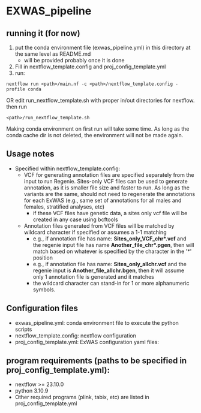 # EXWAS_pipeline

## running it (for now)
1. put the conda environment file (exwas_pipeline.yml) in this directory at the same level as README.md
     * will be provided probably once it is done
3. Fill in nextflow_template.config and proj_config_template.yml
4. run:
```
nextflow run <path>/main.nf -c <path>/nextflow_template.config -profile conda
```
OR edit run_nextflow_template.sh with proper in/out directories for nextflow. then run
```
<path>/run_nextflow_template.sh
```
Making conda environment on first run will take some time. As long as the conda cache dir is not deleted, the environment will not be made again.

## Usage notes
  * Specified within nextflow_template.config:
    * VCF for generating annotation files are specified separately from the input to run Regenie. Sites-only VCF files can be used to generate annotation, as it is smaller file size and faster to run. As long as the variants are the same, should not need to regenerate the annotations for each ExWAS (e.g., same set of annotations for all males and females, stratified analyses, etc)
      * if these VCF files have genetic data, a sites only vcf file will be created in any case using bcftools
    * Annotation files generated from VCF files will be matched by wildcard character if specified or assumes a 1-1 matching
        * e.g., if annotation file has name: **Sites_only_VCF_chr\*.vcf** and the regenie input file has name **Another_file_chr\*.pgen**, then will match based on whatever is specified by the character in the '*' position
        * e.g., if annotation file has name: **Sites_only_allchr.vcf** and the regenie input is **Another_file_allchr.bgen**, then it will assume only 1 annotation file is generated and it matches
        * the wildcard character can stand-in for 1 or more alphanumeric symbols.

## Configuration files
  * exwas_pipeline.yml: conda environment file to execute the python scripts
  * nextflow_template.config: nextflow configuration
  * proj_config_template.yml: ExWAS configuration yaml files:
## program requirements (paths to be specified in proj_config_template.yml):
  * nextflow >= 23.10.0
  * python 3.10.9
  * Other required programs (plink, tabix, etc) are listed in proj_config_template.yml
